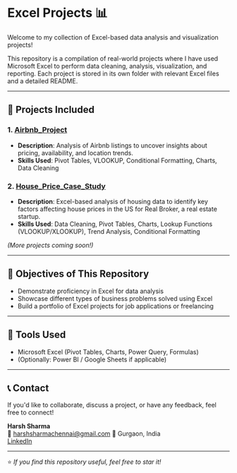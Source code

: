 # Excel Projects 📊

Welcome to my collection of Excel-based data analysis and visualization projects!

This repository is a compilation of real-world projects where I have used Microsoft Excel to perform data cleaning, analysis, visualization, and reporting. Each project is stored in its own folder with relevant Excel files and a detailed README.

---

## 📁 Projects Included

### 1. [Airbnb_Project](./Airbnb_Project)
- **Description**: Analysis of Airbnb listings to uncover insights about pricing, availability, and location trends.
- **Skills Used**: Pivot Tables, VLOOKUP, Conditional Formatting, Charts, Data Cleaning

### 2. [House_Price_Case_Study](./House_Price_Case_Study)
- **Description**: Excel-based analysis of housing data to identify key factors affecting house prices in the US for Real Broker, a real estate startup.
- **Skills Used**: Data Cleaning, Pivot Tables, Charts, Lookup Functions (VLOOKUP/XLOOKUP), Trend Analysis, Conditional Formatting

*(More projects coming soon!)*

---

## 📌 Objectives of This Repository

- Demonstrate proficiency in Excel for data analysis
- Showcase different types of business problems solved using Excel
- Build a portfolio of Excel projects for job applications or freelancing

---

## 🧰 Tools Used

- Microsoft Excel (Pivot Tables, Charts, Power Query, Formulas)
- (Optionally: Power BI / Google Sheets if applicable)

---

## 📞 Contact

If you'd like to collaborate, discuss a project, or have any feedback, feel free to connect!

**Harsh Sharma**  
📧 harshsharmachennai@gmail.com
📍 Gurgaon, India  
[LinkedIn](www.linkedin.com/in/harshsharma25)

---

⭐ *If you find this repository useful, feel free to star it!*
